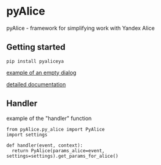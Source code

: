 # pyAlice

pyAlice - framework for simplifying work with Yandex Alice

## Getting started

```
pip install pyaliceya
```

[example of an empty dialog](https://github.com/sergey200519/pyAlice-project)

[detailed documentation](https://sergey200519.github.io/pyAlice-documentation/)

## Handler

example of the "handler" function

```
from pyAlice.py_alice import PyAlice
import settings

def handler(event, context):
  return PyAlice(params_alice=event, settings=settings).get_params_for_alice()
```